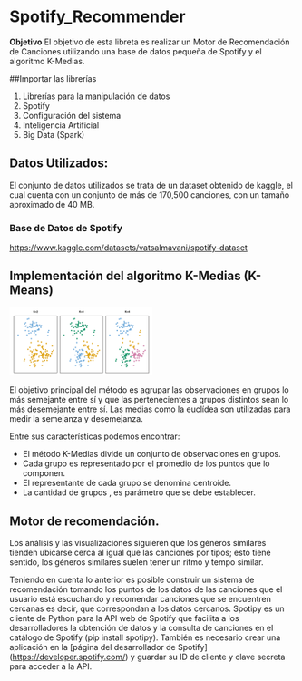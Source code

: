 # Spotify_Recommender

**Objetivo** El objetivo de esta libreta es realizar un Motor de Recomendación de Canciones utilizando una base de datos pequeña de Spotify y el algoritmo K-Medias.

##Importar las librerías
1. Librerías para la manipulación de datos
2. Spotify
3. Configuración del sistema
4. Inteligencia Artificial
5. Big Data (Spark)

## Datos Utilizados:
El conjunto de datos utilizados se trata de un dataset obtenido de kaggle, el cual cuenta con un conjunto de más de 170,500 canciones, con un tamaño aproximado de 40 MB.

### Base de Datos de Spotify

https://www.kaggle.com/datasets/vatsalmavani/spotify-dataset

## Implementación del algoritmo K-Medias (K-Means)

<img src="https://github.com/FranciscoCastroM/Spotify_Recommender/blob/main/Imagenes/kmeans.png" width="50%" height="50%">

El objetivo principal del método es agrupar las observaciones en grupos lo más semejante entre sí y que las pertenecientes a grupos distintos sean lo más desemejante entre sí. Las medias como la euclídea son utilizadas para medir la semejanza y desemejanza.

Entre sus características podemos encontrar:

- El método K-Medias divide un conjunto de  observaciones en  grupos.
- Cada grupo es representado por el promedio de los puntos que lo componen.
- El representante de cada grupo se denomina centroide.
- La cantidad de grupos , es parámetro que se debe establecer.

## Motor de recomendación.

Los análisis y las visualizaciones siguieren que los géneros similares tienden ubicarse cerca al igual que las canciones por tipos; esto tiene sentido, los géneros similares suelen tener un ritmo y tempo similar.

Teniendo en cuenta lo anterior es posible construir un sistema de recomendación tomando los puntos de los datos de las canciones que el usuario está escuchando y recomendar canciones que se encuentren cercanas es decir, que correspondan a los datos cercanos. Spotipy es un cliente de Python para la API web de Spotify que facilita a los desarrolladores la obtención de datos y la consulta de canciones en el catálogo de Spotify (pip install spotipy). También es necesario crear una aplicación en la [página del desarrollador de Spotify] (https://developer.spotify.com/) y guardar su ID de cliente y clave secreta para acceder a la API.
